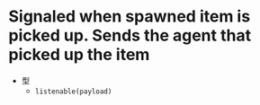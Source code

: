 # Signaled when spawned item is picked up. Sends the agent that picked up the item

- 型
  - `listenable(payload)`
